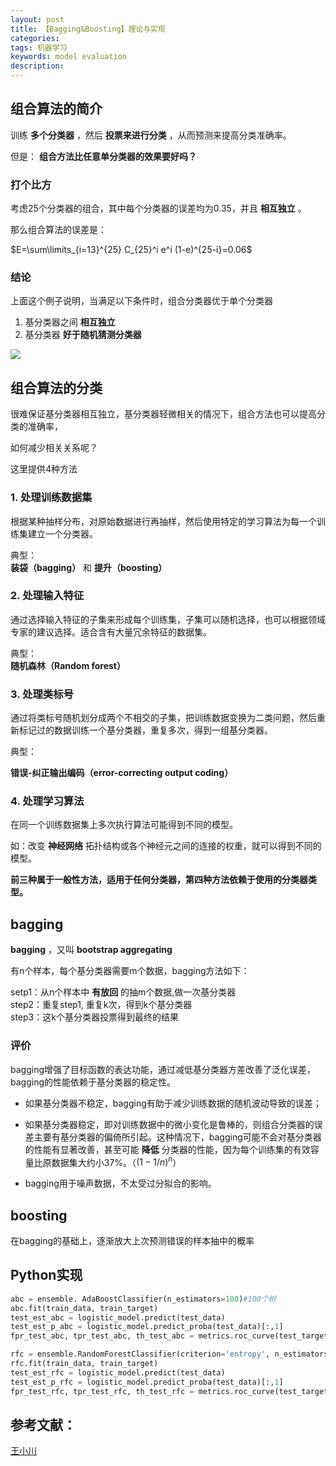 ```yaml
---
layout: post
title: 【Bagging&Boosting】理论与实现
categories:
tags: 机器学习
keywords: model evaluation
description:
---
```



## 组合算法的简介

训练 **多个分类器** ，然后 **投票来进行分类** ，从而预测来提高分类准确率。

但是： **组合方法比任意单分类器的效果要好吗？**

### 打个比方

考虑25个分类器的组合，其中每个分类器的误差均为0.35，并且 **相互独立** 。  

那么组合算法的误差是：  

$E=\sum\limits_{i=13}^{25} C_{25}^i e^i (1-e)^{25-i}=0.06$  

### 结论

上面这个例子说明，当满足以下条件时，组合分类器优于单个分类器
1. 基分类器之间 **相互独立**
2. 基分类器 **好于随机猜测分类器**  

<img src='http://www.guofei.site/public/postimg/baggingboosting.gif'>

## 组合算法的分类

很难保证基分类器相互独立，基分类器轻微相关的情况下，组合方法也可以提高分类的准确率，  

如何减少相关关系呢？  

这里提供4种方法  

### 1. 处理训练数据集

根据某种抽样分布，对原始数据进行再抽样，然后使用特定的学习算法为每一个训练集建立一个分类器。

典型：  
**装袋（bagging）** 和 **提升（boosting）**  

### 2. 处理输入特征
通过选择输入特征的子集来形成每个训练集，子集可以随机选择，也可以根据领域专家的建议选择。适合含有大量冗余特征的数据集。  

典型：  
**随机森林（Random forest）**  

### 3. 处理类标号

通过将类标号随机划分成两个不相交的子集，把训练数据变换为二类问题，然后重新标记过的数据训练一个基分类器，重复多次，得到一组基分类器。  

典型：  

**错误-纠正输出编码（error-correcting output coding）**

### 4. 处理学习算法

在同一个训练数据集上多次执行算法可能得到不同的模型。

如：改变 **神经网络** 拓扑结构或各个神经元之间的连接的权重，就可以得到不同的模型。



**前三种属于一般性方法，适用于任何分类器，第四种方法依赖于使用的分类器类型。**  



## bagging
**bagging** ，又叫 **bootstrap aggregating**  


有n个样本，每个基分类器需要m个数据，bagging方法如下：  

setp1：从n个样本中 **有放回** 的抽m个数据,做一次基分类器  
step2：重复step1, 重复k次，得到k个基分类器  
step3：这k个基分类器投票得到最终的结果  

### 评价

bagging增强了目标函数的表达功能，通过减低基分类器方差改善了泛化误差，bagging的性能依赖于基分类器的稳定性。  

- 如果基分类器不稳定，bagging有助于减少训练数据的随机波动导致的误差；
- 如果基分类器稳定，即对训练数据中的微小变化是鲁棒的，则组合分类器的误差主要有基分类器的偏倚所引起。这种情况下，bagging可能不会对基分类器的性能有显著改善，甚至可能 **降低** 分类器的性能，因为每个训练集的有效容量比原数据集大约小37%。（$(1-1/n)^n$）  

- bagging用于噪声数据，不太受过分拟合的影响。


## boosting

在bagging的基础上，逐渐放大上次预测错误的样本抽中的概率





## Python实现

```py
abc = ensemble. AdaBoostClassifier(n_estimators=100)#100个树
abc.fit(train_data, train_target)
test_est_abc = logistic_model.predict(test_data)
test_est_p_abc = logistic_model.predict_proba(test_data)[:,1]
fpr_test_abc, tpr_test_abc, th_test_abc = metrics.roc_curve(test_target, test_est_p_abc)

rfc = ensemble.RandomForestClassifier(criterion='entropy', n_estimators=3, max_features=0.5, min_samples_split=5)
rfc.fit(train_data, train_target)
test_est_rfc = logistic_model.predict(test_data)
test_est_p_rfc = logistic_model.predict_proba(test_data)[:,1]
fpr_test_rfc, tpr_test_rfc, th_test_rfc = metrics.roc_curve(test_target, test_est_p_rfc)
```


## 参考文献：

[王小川](http://weibo.com/hgsz2003?refer_flag=1001030001_&nick=%E7%8E%8B%E5%B0%8F%E5%B7%9D_MATLAB&is_hot=1)  
